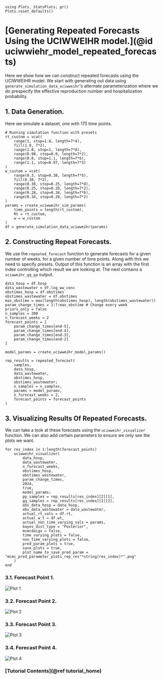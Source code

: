 ```@setup tutorial_forecast
using Plots, StatsPlots; gr()
Plots.reset_defaults()

```

# [Generating Repeated Forecasts Using the UCIWWEIHR model.](@id uciwwiehr_model_repeated_forecasts)

Here we show how we can construct repeated forecasts using the UCIWWEIHR model.  We start with generating out data using `generate_simulation_data_uciwweihr`'s alternate parameterization where we do prespecify the effective reproduction number and hospitalization probability.  



## 1. Data Generation.

Here we simulate a dataset, one with 175 time points.  

``` @example tutorial_forecast
# Running simulation function with presets
rt_custom = vcat(
    range(1, stop=1.8, length=7*4),
    fill(1.8, 7*2),
    range(1.8, stop=1, length=7*8),
    range(0.98, stop=0.8, length=7*2),
    range(0.8, stop=1.1, length=7*6),
    range(1.1, stop=0.97, length=7*3)
)
w_custom = vcat(
    range(0.3, stop=0.38, length=7*5),
    fill(0.38, 7*2),
    range(0.38, stop=0.25, length=7*8),
    range(0.25, stop=0.28, length=7*2),
    range(0.28, stop=0.34, length=7*6),
    range(0.34, stop=0.28, length=7*2)
)
params = create_uciwweihr_sim_params(
    time_points = length(rt_custom),
    Rt = rt_custom, 
    w = w_custom
)
df = generate_simulation_data_uciwweihr(params)
```

## 2. Constructing Repeat Forecasts.

We use the `repeated_forecast` function to generate forecasts for a given number of weeks, for a given number of time points.  Along with this we need to specify presets.  Output of this function is an array with the first index controlling which result we are looking at.  The next contains a `uciwweihr_gq_pp` output.

``` @example tutorial_forecast
data_hosp = df.hosp
data_wastewater = df.log_ww_conc
obstimes_hosp = df.obstimes
obstimes_wastewater = df.obstimes
max_obstime = max(length(obstimes_hosp), length(obstimes_wastewater))
param_change_times = 1:7:max_obstime # Change every week
priors_only = false
n_samples = 200
n_forecast_weeks = 2
forecast_points = [
    param_change_times[end-5],
    param_change_times[end-4],
    param_change_times[end-3],
    param_change_times[end-2]
]

model_params = create_uciwweihr_model_params()

rep_results = repeated_forecast(
    samples,
    data_hosp,
    data_wastewater,
    obstimes_hosp,
    obstimes_wastewater;
    n_samples = n_samples,
    params = model_params,
    n_forecast_weeks = 2,
    forecast_points = forecast_points
)
```

## 3. Visualizing Results Of Repeated Forecasts.

We can take a look at these forecasts using the `uciwweihr_visualizer` function.  We can also add certain parameters to ensure we only see the plots we want.

```@example tutorial_forecast
for res_index in 1:length(forecast_points)
    uciwweihr_visualizer(
        data_hosp, 
        data_wastewater,
        n_forecast_weeks,
        obstimes_hosp,
        obstimes_wastewater,
        param_change_times,
        2024,
        true,
        model_params;
        pp_samples = rep_results[res_index][2][1],
        gq_samples = rep_results[res_index][2][2],
        obs_data_hosp = data_hosp,
        obs_data_wastewater = data_wastewater, 
        actual_rt_vals = df.rt, 
        actual_w_t = df.wt, 
        actual_non_time_varying_vals = params,
        bayes_dist_type = "Posterior",
        mcmcdaigs = false,
        time_varying_plots = false,
        non_time_varying_plots = false,
        pred_param_plots = true,
        save_plots = true,
        plot_name_to_save_pred_param = "mcmc_pred_parameter_plots_rep_res"*string(res_index)*".png"
    )
end
```

### 3.1. Forecast Point 1.

![Plot 1](plots/mcmc_pred_parameter_plots_rep_res1.png)

### 3.2. Forecast Point 2.

![Plot 2](plots/mcmc_pred_parameter_plots_rep_res2.png)

### 3.3. Forecast Point 3.

![Plot 3](plots/mcmc_pred_parameter_plots_rep_res3.png)

### 3.4. Forecast Point 4.

![Plot 4](plots/mcmc_pred_parameter_plots_rep_res4.png)


### [Tutorial Contents](@ref tutorial_home)